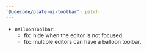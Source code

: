 ```yaml
---
'@udecode/plate-ui-toolbar': patch
---
```


- `BalloonToolbar`:
  - fix: hide when the editor is not focused.
  - fix: multiple editors can have a balloon toolbar.
